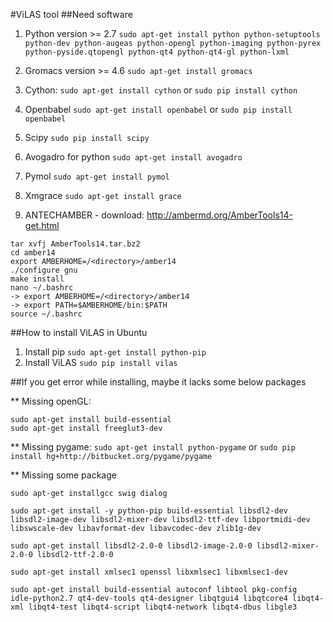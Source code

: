 #ViLAS tool
##Need software

1. Python version >= 2.7
`sudo apt-get install python python-setuptools python-dev python-augeas python-opengl python-imaging python-pyrex python-pyside.qtopengl python-qt4 python-qt4-gl python-lxml`

2. Gromacs version >= 4.6
`sudo apt-get install gromacs`

3. Cython:
`sudo apt-get install cython`
or
`sudo pip install cython`

4. Openbabel
`sudo apt-get install openbabel`
or 
`sudo pip install openbabel`

5. Scipy
`sudo pip install scipy`

6. Avogadro for python
`sudo apt-get install avogadro`

7. Pymol
`sudo apt-get install pymol`

8. Xmgrace
`sudo apt-get install grace`

9. ANTECHAMBER - download: http://ambermd.org/AmberTools14-get.html
```
tar xvfj AmberTools14.tar.bz2
cd amber14
export AMBERHOME=/<directory>/amber14
./configure gnu
make install
nano ~/.bashrc
-> export AMBERHOME=/<directory>/amber14
-> export PATH=$AMBERHOME/bin:$PATH
source ~/.bashrc
```


##How to install ViLAS in Ubuntu
1. Install pip
`sudo apt-get install python-pip`
2. Install ViLAS
`sudo pip install vilas`

##If you get error while installing, maybe it lacks some below packages

** Missing openGL:
```
sudo apt-get install build-essential
sudo apt-get install freeglut3-dev
```

** Missing pygame:
`sudo apt-get install python-pygame`
or
`sudo pip install hg+http://bitbucket.org/pygame/pygame`

** Missing some package
```
sudo apt-get installgcc swig dialog

sudo apt-get install -y python-pip build-essential libsdl2-dev libsdl2-image-dev libsdl2-mixer-dev libsdl2-ttf-dev libportmidi-dev libswscale-dev libavformat-dev libavcodec-dev zlib1g-dev

sudo apt-get install libsdl2-2.0-0 libsdl2-image-2.0-0 libsdl2-mixer-2.0-0 libsdl2-ttf-2.0-0

sudo apt-get install xmlsec1 openssl libxmlsec1 libxmlsec1-dev

sudo apt-get install build-essential autoconf libtool pkg-config  idle-python2.7 qt4-dev-tools qt4-designer libqtgui4 libqtcore4 libqt4-xml libqt4-test libqt4-script libqt4-network libqt4-dbus libgle3
```
